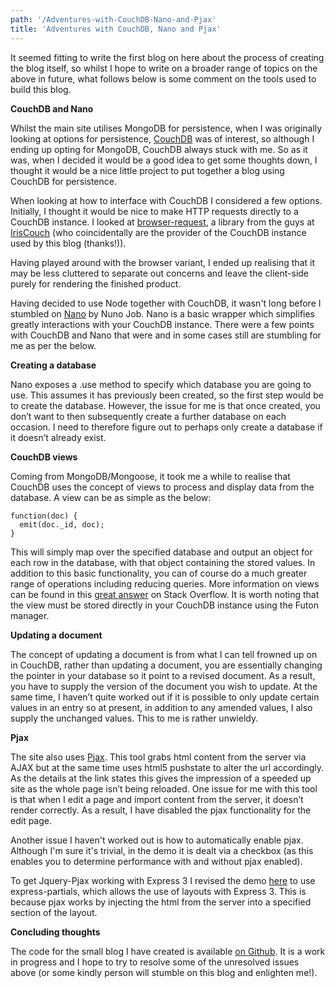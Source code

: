 ```yaml
---
path: '/Adventures-with-CouchDB-Nano-and-Pjax'
title: 'Adventures with CouchDB, Nano and Pjax'
---
```


It seemed fitting to write the first blog on here about the process of creating the blog itself, so whilst I hope to write on a broader range of topics on the above in future, what follows below is some comment on the tools used to build this blog.

**CouchDB and Nano**

Whilst the main site utilises MongoDB for persistence, when I was originally looking at options for persistence, [CouchDB](http://couchdb.apache.org/) was of interest, so although I ending up opting for MongoDB, CouchDB always stuck with me. So as it was, when I decided it would be a good idea to get some thoughts down, I thought it would be a nice little project to put together a blog using CouchDB for persistence.

When looking at how to interface with CouchDB I considered a few options. Initially, I thought it would be nice to make HTTP requests directly to a CouchDB instance. I looked at [browser-request](https://github.com/iriscouch/browser-request), a library from the guys at [IrisCouch](http://www.iriscouch.com) (who coincidentally are the provider of the CouchDB instance used by this blog (thanks!)).

Having played around with the browser variant, I ended up realising that it may be less cluttered to separate out concerns and leave the client-side purely for rendering the finished product.

Having decided to use Node together with CouchDB, it wasn't long before I stumbled on [Nano](http://github.com/dscape/nano) by Nuno Job. Nano is a basic wrapper which simplifies greatly interactions with your CouchDB instance. There were a few points with CouchDB and Nano that were and in some cases still are stumbling for me as per the below.

**Creating a database**

Nano exposes a .use method to specify which database you are going to use. This assumes it has previously been created, so the first step would be to create the database. However, the issue for me is that once created, you don’t want to then subsequently create a further database on each occasion. I need to therefore figure out to perhaps only create a database if it doesn’t already exist.

**CouchDB views**

Coming from MongoDB/Mongoose, it took me a while to realise that CouchDB uses the concept of views to process and display data from the database. A view can be as simple as the below:

    function(doc) {
      emit(doc._id, doc);
    }

This will simply map over the specified database and output an object for each row in the database, with that object containing the stored values. In addition to this basic functionality, you can of course do a much greater range of operations including reducing queries. More information on views can be found in this [great answer](http://stackoverflow.com/a/7112722/1242579) on Stack Overflow. It is worth noting that the view must be stored directly in your CouchDB instance using the Futon manager.

**Updating a document**

The concept of updating a document is from what I can tell frowned up on in CouchDB, rather than updating a document, you are essentially changing the pointer in your database so it point to a revised document. As a result, you have to supply the version of the document you wish to update. At the same time, I haven’t quite worked out if it is possible to only update certain values in an entry so at present, in addition to any amended values, I also supply the unchanged values. This to me is rather unwieldy.

**Pjax**

The site also uses [Pjax](http://pjax.heroku.com). This tool grabs html content from the server via AJAX but at the same time uses html5 pushstate to alter the url accordingly. As the details at the link states this gives the impression of a speeded up site as the whole page isn’t being reloaded. One issue for me with this tool is that when I edit a page and import content from the server, it doesn’t render correctly. As a result, I have disabled the pjax functionality for the edit page.

Another issue I haven't worked out is how to automatically enable pjax. Although I'm sure it's trivial, in the demo it is dealt via a checkbox (as this enables you to determine performance with and without pjax enabled).

To get Jquery-Pjax working with Express 3 I revised the demo [here](https://github.com/dakatsuka/express-pjax) to use express-partials, which allows the use of layouts with Express 3\. This is because pjax works by injecting the html from the server into a specified section of the layout.

**Concluding thoughts**

The code for the small blog I have created is available [on Github](http://www.github.com/grabbeh/nanoblog). It is a work in progress and I hope to try to resolve some of the unresolved issues above (or some kindly person will stumble on this blog and enlighten me!).

